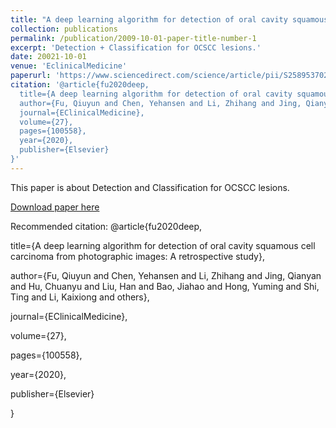 ```yaml
---
title: "A deep learning algorithm for detection of oral cavity squamous cell carcinoma from photographic images: A retrospective study"
collection: publications
permalink: /publication/2009-10-01-paper-title-number-1
excerpt: 'Detection + Classification for OCSCC lesions.'
date: 20021-10-01
venue: 'EclinicalMedicine'
paperurl: 'https://www.sciencedirect.com/science/article/pii/S2589537020303023'
citation: '@article{fu2020deep,
  title={A deep learning algorithm for detection of oral cavity squamous cell carcinoma from photographic images: A retrospective study},
  author={Fu, Qiuyun and Chen, Yehansen and Li, Zhihang and Jing, Qianyan and Hu, Chuanyu and Liu, Han and Bao, Jiahao and Hong, Yuming and Shi, Ting and Li, Kaixiong and others},
  journal={EClinicalMedicine},
  volume={27},
  pages={100558},
  year={2020},
  publisher={Elsevier} 
}'
---
```

This paper is about Detection and Classification for OCSCC lesions.

[Download paper here](https://www.sciencedirect.com/sdfe/reader/pii/S2589537020303023/pdf)

Recommended citation: 
@article{fu2020deep,

  title={A deep learning algorithm for detection of oral cavity squamous cell carcinoma from photographic images: A retrospective study},
  
  author={Fu, Qiuyun and Chen, Yehansen and Li, Zhihang and Jing, Qianyan and Hu, Chuanyu and Liu, Han and Bao, Jiahao and Hong, Yuming and Shi, Ting and Li, Kaixiong and others},
  
  journal={EClinicalMedicine},
  
  volume={27},
  
  pages={100558},
  
  year={2020},
  
  publisher={Elsevier}
  
}

